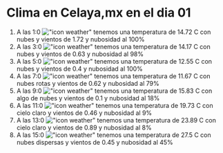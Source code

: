 # Clima en Celaya,mx en el dia 01

1. A las 1:0 !["icon weather"](http://openweathermap.org/img/w/04n.png) tenemos una temperatura de 14.72 C con nubes y  vientos de 1.72 y nubosidad al 100%
1. A las 3:0 !["icon weather"](http://openweathermap.org/img/w/04n.png) tenemos una temperatura de 14.17 C con nubes y  vientos de 0.63 y nubosidad al 98%
1. A las 5:0 !["icon weather"](http://openweathermap.org/img/w/04n.png) tenemos una temperatura de 12.55 C con nubes y  vientos de 0.4 y nubosidad al 100%
1. A las 7:0 !["icon weather"](http://openweathermap.org/img/w/04n.png) tenemos una temperatura de 11.67 C con nubes rotas y  vientos de 0.62 y nubosidad al 79%
1. A las 9:0 !["icon weather"](http://openweathermap.org/img/w/02d.png) tenemos una temperatura de 15.83 C con algo de nubes y  vientos de 0.1 y nubosidad al 18%
1. A las 11:0 !["icon weather"](http://openweathermap.org/img/w/01d.png) tenemos una temperatura de 19.73 C con cielo claro y  vientos de 0.46 y nubosidad al 9%
1. A las 13:0 !["icon weather"](http://openweathermap.org/img/w/01d.png) tenemos una temperatura de 23.89 C con cielo claro y  vientos de 0.89 y nubosidad al 8%
1. A las 15:0 !["icon weather"](http://openweathermap.org/img/w/03d.png) tenemos una temperatura de 27.5 C con nubes dispersas y  vientos de 0.45 y nubosidad al 45%
